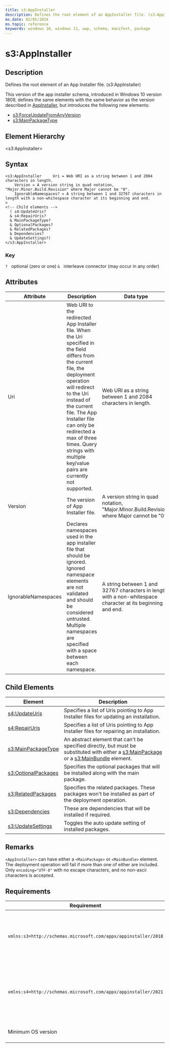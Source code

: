 ```yaml
---
title: s3:AppInstaller
description: Defines the root element of an AppInstaller file. (s3:AppInstaller)
ms.date: 02/05/2024
ms.topic: reference
keywords: windows 10, windows 11, uwp, schema, manifest, package 
---
```


# s3:AppInstaller



## Description

Defines the root element of an App Installer file. (s3:AppInstaller)

This version of the app installer schema, introduced in Windows 10 version 1809, defines the same elements with the same behavior as the version described in [AppInstaller](element-appinstaller.md), but introduces the following new elements:

* [s3:ForceUpdateFromAnyVersion](element-s3-forceupdatefromanyversion.md)
* [s3:MainPackageType](element-s3-mainpackagetype.md)


## Element Hierarchy

&lt;s3:AppInstaller&gt;

## Syntax
```syntax
<s3:AppInstaller     Uri = Web URI as a string between 1 and 2084 characters in length.
    Version = A version string in quad notation, "Major.Minor.Build.Revision" where Major cannot be "0".
    IgnorableNamespaces? = A string between 1 and 32767 characters in length with a non-whitespace character at its beginning and end.
>
<!-- Child elements -->
  ( s4:UpdateUris?
  & s4:RepairUris?
  & MainPackageType?
  & OptionalPackages?
  & RelatedPackages?
  & Dependencies?
  & UpdateSettings?)
</s3:AppInstaller>
```

### Key

`?`   optional (zero or one)
`&`   interleave connector (may occur in any order)


## Attributes

| Attribute | Description | Data type | Required |
| -----------| -------------| -----------| ----------|
| Uri | Web URI to the redirected App Installer file. When the Uri specified in the field differs from the current file, the deployment operation will redirect to the Uri instead of the current file. The App Installer file can only be redirected a max of three times. Query strings with multiple key/value pairs are currently not supported. | Web URI as a string between 1 and 2084 characters in length. | Yes |
| Version | The version of App Installer file. | A version string in quad notation, "Major.Minor.Build.Revision" where Major cannot be "0".| Yes |
| IgnorableNamespaces | Declares namespaces used in the app installer file that should be ignored. Ignored namespace elements are not validated and should be considered untrusted. Multiple namespaces are specified with a space between each namespace. | A string between 1 and 32767 characters in length with a non-whitespace character at its beginning and end.| No |


## Child Elements

| Element | Description |
| -----------| -------------|
| [s4:UpdateUris](element-s4-updateuris.md) | Specifies a list of Uris pointing to App Installer files for updating an installation. |
| [s4:RepairUris](element-s4-repairuris.md) | Specifies a list of Uris pointing to App Installer files for repairing an installation. |
| [s3:MainPackageType](element-s3-mainpackagetype.md) | An abstract element that can't be specified directly, but must be substituted with either a [s3:MainPackage](element-s3-mainpackage.md) or a [s3:MainBundle](element-s3-mainbundle.md) element.  |
| [s3:OptionalPackages](element-s3-optionalpackages.md) | Specifies the optional packages that will be installed along with the main package. |
| [s3:RelatedPackages](element-s3-relatedpackages.md) | Specifies the related packages. These packages won't be installed as part of the deployment operation. |
| [s3:Dependencies](element-s3-dependencies.md) | These are dependencies that will be installed if required. |
| [s3:UpdateSettings](element-s3-updatesettings.md) | Toggles the auto update setting of installed packages. |

## Remarks

`<AppInstaller>` can have either a `<MainPackage>` or `<MainBundle>` element. The deployment operation will fail if more than one of either are included.
Only `encoding="UTF-8"` with no escape characters, and no non-ascii characters is accepted.

## Requirements

| Requirement | Value |
| ---------------| -------------------------------------------------------------|
| `xmlns:s3=http://schemas.microsoft.com/appx/appinstaller/2018` | This namespace is required for features introduced in Windows 10, version 1809. |
| `xmlns:s4=http://schemas.microsoft.com/appx/appinstaller/2021` | This namespace is required for features introduced in Windows version 21H2 build 22000 |
| Minimum OS version | Windows 10 version 1809 |
